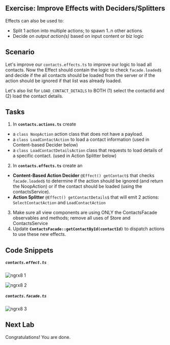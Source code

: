 ## Exercise: Improve Effects with Deciders/Splitters

Effects can also be used to:
  * Split 1 action into multiple actions; to spawn 1..n other actions
  * Decide on *output action(s)* based on input content or biz logic
  
## Scenario

Let's improve our `contacts.effects.ts` to improve our logic to load all contacts. Now the Effect should contain the logic to check `facade.loaded$` and decide if the all contacts should be loaded from the server or if the action should be ignored if that list was already loaded.

Let's also list for `LOAD_CONTACT_DETAILS` to BOTH (1) select the contactId and (2) load the contact details.
 

## Tasks

1. In **`contacts.actions.ts`** create 
  * a `class NoopAction` action class that does not have a payload.
  * a `class LoadContactAction` to load a contact information (used in Content-based Decider below)
  * a `class LoadContactDetailsAction` class that requests to load details of a specific contact. (used in Action Splitter below)
2. In **`contacts.effects.ts`** create an 
  * **Content-Based Action Decider** `@Effect() getContact$` that checks `facade.loaded$` to determine if the action should be ignored (and return the NoopAction) or if the contact should be loaded (using the contactsService).
  * **Action Splitter** `@Effect() getContactDetails$` that will emit 2 actions: `SelectContactAction` and `LoadContactAction` 
3. Make sure all view components are using ONLY the ContactsFacade observables and methods; remove all uses of Store and ContactsService
4. Update **`ContactsFacade::getContactById(contactId)`** to dispatch actions to use these new effects.

## Code Snippets

##### `contacts.effect.ts`

![ngrx8 1](https://user-images.githubusercontent.com/210413/47187879-44ef0080-d392-11e8-9785-20f3a7ff732b.jpg)

![ngrx8 2](https://user-images.githubusercontent.com/210413/47187878-44566a00-d392-11e8-9c9d-b1dd41ab7204.jpg)

##### `contacts.facade.ts`

![ngrx8 3](https://user-images.githubusercontent.com/210413/47188227-b7acab80-d393-11e8-9b21-9e578ed13a03.jpg)


## Next Lab

Congratulations! You are done.
